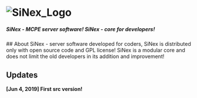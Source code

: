 # ![SiNex_Logo](http://i.imgur.com/VEPVQGH.jpg)
<h5>SiNex - MCPE server software! SiNex - core for developers!</h5>
## About
SiNex - server software developed for coders, SiNex is distributed only with open source code and GPL license! SiNex is a modular core and does not limit the old developers in its addition and improvement!
<h2>Updates</h2>
<strong>[Jun 4, 2019] First src version!<strong>
